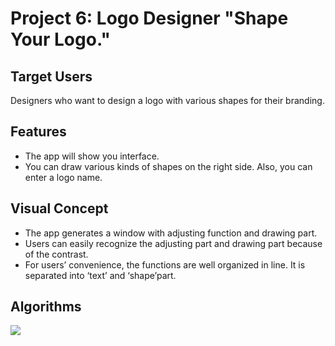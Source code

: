# Project 6: Logo Designer "Shape Your Logo."

## Target Users
Designers who want to design a logo with various shapes for their branding.

## Features
- The app will show you interface.
- You can draw various kinds of shapes on the right side. Also, you can enter a logo name.

## Visual Concept
- The app generates a window with adjusting function and drawing part.
- Users can easily recognize the adjusting part and drawing part because of the contrast.
- For users’ convenience, the functions are well organized in line. It is separated into ‘text’ and ‘shape’part.

## Algorithms
<img src="https://i.ibb.co/1JDFqhm/p6-Jung-Won-Lee-20171672.jpg"/>
